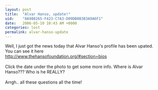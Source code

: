 ```yaml
---
layout: post
title:  "Alvar Hanso, update!"
uid:	"8A988265-F423-C7A3-D09DB0B3B3A9A6F1"
date:   2006-05-10 10:43 AM +0000
categories: lost
permalink: alvar-hanso-update
---
```

Well, I just got the news today that Alvar Hanso's profile has been upated. You can see it here<br /><a onclick="javascript:urchinTracker ('/outgoing/alvar_hanso');" href="http://www.thehansofoundation.org/#section=bios">http://www.thehansofoundation.org/#section=bios</a><br /><br />Click the date under the photo to get some more info. Where is Alvar Hanso??? Who is he REALLY?<br /><br />Arrgh.. all these questions all the time!